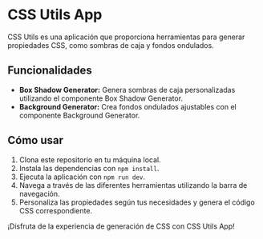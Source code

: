 # CSS Utils App

CSS Utils es una aplicación que proporciona herramientas para generar propiedades CSS, como sombras de caja y fondos ondulados.

## Funcionalidades

- **Box Shadow Generator:** Genera sombras de caja personalizadas utilizando el componente Box Shadow Generator.
- **Background Generator:** Crea fondos ondulados ajustables con el componente Background Generator.

## Cómo usar

1. Clona este repositorio en tu máquina local.
2. Instala las dependencias con `npm install`.
3. Ejecuta la aplicación con `npm run dev`.
4. Navega a través de las diferentes herramientas utilizando la barra de navegación.
5. Personaliza las propiedades según tus necesidades y genera el código CSS correspondiente.

¡Disfruta de la experiencia de generación de CSS con CSS Utils App!
